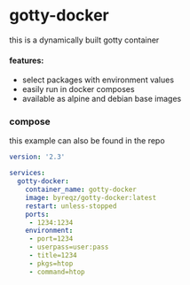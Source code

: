 # gotty-docker

this is a dynamically built gotty container

#### features:
- select packages with environment values
- easily run in docker composes
- available as alpine and debian base images

### compose
this example can also be found in the repo

```yaml
version: '2.3'

services:
  gotty-docker:
    container_name: gotty-docker
    image: byreqz/gotty-docker:latest
    restart: unless-stopped
    ports:
     - 1234:1234
    environment:
     - port=1234
     - userpass=user:pass
     - title=1234
     - pkgs=htop
     - command=htop
```
